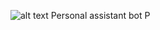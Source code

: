 ![alt text](https://raw.githubusercontent.com/DenBilokon/Xmara/default/contacts_web_app/users/static/users/img/logo-no-background_2.png)
Personal assistant bot
P
